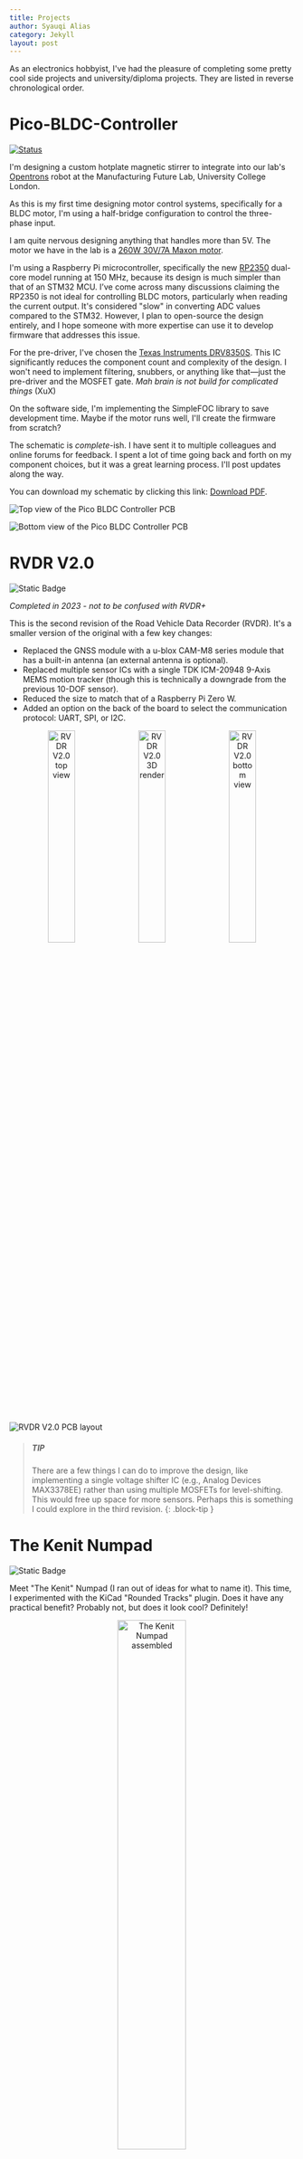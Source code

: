 ```yaml
---
title: Projects
author: Syauqi Alias
category: Jekyll
layout: post
---
```


As an electronics hobbyist, I've had the pleasure of completing some pretty cool side projects and university/diploma projects. They are listed in reverse chronological order.

# Pico-BLDC-Controller

[![Status](https://img.shields.io/badge/Status-In%20Development-blue)](https://github.com/your-username/Pi-BLDC-Controller)

I'm designing a custom hotplate magnetic stirrer to integrate into our lab's [Opentrons](https://opentrons.com/) robot at the Manufacturing Future Lab, University College London.

As this is my first time designing motor control systems, specifically for a BLDC motor, I'm using a half-bridge configuration to control the three-phase input.

I am quite nervous designing anything that handles more than 5V. The motor we have in the lab is a [260W 30V/7A Maxon motor](https://www.maxongroup.com/en-gb/search?q=500266).

I'm using a Raspberry Pi microcontroller, specifically the new [RP2350](https://www.raspberrypi.com/products/rp2350/) dual-core model running at 150 MHz, because its design is much simpler than that of an STM32 MCU. I’ve come across many discussions claiming the RP2350 is not ideal for controlling BLDC motors, particularly when reading the current output. It's considered "slow" in converting ADC values compared to the STM32. However, I plan to open-source the design entirely, and I hope someone with more expertise can use it to develop firmware that addresses this issue. 

For the pre-driver, I've chosen the [Texas Instruments DRV8350S](https://www.ti.com/product/DRV8353). This IC significantly reduces the component count and complexity of the design. I won't need to implement filtering, snubbers, or anything like that—just the pre-driver and the MOSFET gate. *Mah brain is not build for complicated things* (XuX)

On the software side, I'm implementing the SimpleFOC library to save development time. Maybe if the motor runs well, I'll create the firmware from scratch?

The schematic is *complete*-ish. I have sent it to multiple colleagues and online forums for feedback. I spent a lot of time going back and forth on my component choices, but it was a great learning process. I'll post updates along the way.

You can download my schematic by clicking this link: [Download PDF](https://syauqi-alias.github.io/assets/Pico-BLDC-Controller_sch.pdf).

<p>
    <img src="https://syauqi-alias.github.io/assets/Pico-BLDC-Controller_top.png" alt="Top view of the Pico BLDC Controller PCB"/>
</p>
<p>
    <img src="https://syauqi-alias.github.io/assets/Pico-BLDC-Controller_bottom.png" alt="Bottom view of the Pico BLDC Controller PCB"/>
</p>

# RVDR V2.0

![Static Badge](https://img.shields.io/badge/Status-Complete-green)

*Completed in 2023 - not to be confused with RVDR+*

This is the second revision of the Road Vehicle Data Recorder (RVDR). It's a smaller version of the original with a few key changes:
- Replaced the GNSS module with a u-blox CAM-M8 series module that has a built-in antenna (an external antenna is optional).
- Replaced multiple sensor ICs with a single TDK ICM-20948 9-Axis MEMS motion tracker (though this is technically a downgrade from the previous 10-DOF sensor).
- Reduced the size to match that of a Raspberry Pi Zero W.
- Added an option on the back of the board to select the communication protocol: UART, SPI, or I2C.

<p align="center">
    <img src="https://syauqi-alias.github.io/assets/1.png" width="31%" alt="RVDR V2.0 top view"/>
    <img src="https://syauqi-alias.github.io/assets/2.png" width="31%" alt="RVDR V2.0 3D render"/>
    <img src="https://syauqi-alias.github.io/assets/3.png" width="31%" alt="RVDR V2.0 bottom view"/>
</p>
<p>
    <img src="https://syauqi-alias.github.io/assets/4.png" alt="RVDR V2.0 PCB layout"/>
</p>

> ##### TIP
>
>There are a few things I can do to improve the design, like implementing a single voltage shifter IC (e.g., Analog Devices MAX3378EE) rather than using multiple MOSFETs for level-shifting. This would free up space for more sensors. Perhaps this is something I could explore in the third revision.
{: .block-tip }

# The Kenit Numpad

![Static Badge](https://img.shields.io/badge/Status-Complete-green)

Meet "The Kenit" Numpad (I ran out of ideas for what to name it). This time, I experimented with the KiCad "Rounded Tracks" plugin. Does it have any practical benefit? Probably not, but does it look cool? Definitely!

<p align="center">
    <img src="https://syauqi-alias.github.io/assets/kenit/1.PNG" width="49%" alt="The Kenit Numpad assembled"/>
</p>
<p>
    <img src="https://syauqi-alias.github.io/assets/kenit/3.png" alt="The Kenit Numpad PCB top view"/>
</p>
<p>
    <img src="https://syauqi-alias.github.io/assets/kenit/4.png" alt="The Kenit Numpad PCB bottom view"/>
</p>

# 1-تواه/‎Tuah-One

![Static Badge](https://img.shields.io/badge/Status-Complete-green)

1-تواه‎/Tuah-One! A custom 75% mechanical keyboard project based on an open-source schematic. After months of design, it was put into production in April this year. And... that's it. The chip shortage and the high cost of producing a small quantity made it very, very expensive.

I tried to arrange the diode array in a manner that resembles traditional Malay carving (ukiran tradisional Melayu)—a repeated shape with slight differences in a repeating arrangement. It may not look like much, but I tried.

<p align="center">
    <img src="https://syauqi-alias.github.io/assets/tuah/1.PNG" alt="Tuah-One keyboard PCB layout"/>
</p>

<p align="center">
    <img src="https://syauqi-alias.github.io/assets/tuah/2.jpg" width="49%" alt="Close-up of Tuah-One diode array"/>
    <img src="https://syauqi-alias.github.io/assets/tuah/3.jpg" width="49%" alt="Close-up of Tuah-One microcontroller"/>
</p>

<p>
    <img src="https://syauqi-alias.github.io/assets/tuah/4.jpg" alt="Fully assembled Tuah-One keyboard"/>
</p>

"1-تواه‎/Tuah-one" means "lucky one"—well, not exactly. A quick Google Translate shows "tuah" is "good luck," written in Jawi (the Malay alphabet system before the Latin alphabet was introduced). It's paired with pixelated art of "Hang Tuah," a Laksamana (Admiral) in 15th-century Melaka, considered by Malays to be one of history's greatest silat masters. Hang Tuah is wearing a traditional Malay headgear called "Tengkolok" or "Tanjak," hence the triangular look (I tried :P).

<p align="center">
    <img src="https://syauqi-alias.github.io/assets/tuah/5.PNG" width="54%" alt="Pixel art of Hang Tuah on the PCB"/>
    <img src="https://syauqi-alias.github.io/assets/tuah/6.jpg" width="44%" alt="Close-up of the Hang Tuah pixel art"/>
</p>

*Update - 21/06/2025*

After 3 years of planning, designing, fabricating, assembling, testing, and a sprinkle of procrastination, here it is: Tuah-one/1-تواه! My attempt at an "Ukiran Melayu" inspired design.

Now the keyboard sits inside my office closet (10 months and counting) and never sees the sunlight. [insert sad violin music]

<p>
    <img src="https://syauqi-alias.github.io/assets/tuah/10.jpg" alt="Tuah-One keyboard on a desk"/>
</p>
<p align="center">
    <img src="https://syauqi-alias.github.io/assets/tuah/9.jpg" width="49%" alt="Side profile of the Tuah-One keyboard"/>
    <img src="https://syauqi-alias.github.io/assets/tuah/8.jpg" width="49%" alt="Back of the Tuah-One keyboard"/>
</p>
<p>
    <img src="https://syauqi-alias.github.io/assets/tuah/7.jpg" alt="Another shot of the assembled Tuah-One"/>
</p>

> ##### TIP
>
>One last thing... I'm selling this. Seriously. If any buyers or companies want to license my design, I'm open to talk. 😂
{: .block-tip }

# Individual Project Dissertation

![Static Badge](https://img.shields.io/badge/Status-Complete-green)

*Associated with - The University of Manchester*

**Design and Application of a Tuneable Optical Filter for High-Speed Optical Communication Systems (MATLAB)**

I designed the arrangement of passive optical filters (Fibre Bragg gratings) in an optical fiber for a high-speed communication system. I then simulated it with different wavelength bands to obtain over 95% transmission. This experiment focused on the near-infrared (800nm+) and visible light (400-700nm) spectrums.

<p align="center">
    <img src="https://syauqi-alias.github.io/assets/degree/1.png" alt="MATLAB simulation graph of the optical filter"/>
</p>
<p align="center">
    <img src="https://syauqi-alias.github.io/assets/degree/2.png" width="49%" alt="Simulation results graph 1"/>
    <img src="https://syauqi-alias.github.io/assets/degree/3.png" width="49%" alt="Simulation results graph 2"/>
</p>

# Embedded Systems Project

![Static Badge](https://img.shields.io/badge/Status-Complete-green)

*Associated with - The University of Manchester*

I led software development for a buggy capable of autonomously following a line using reflective optical sensors. We approached the problem systematically by prioritizing simpler tasks first.

<p align="center">
    <img src="https://syauqi-alias.github.io/assets/embedded/1.png" alt="Line-following buggy hardware"/>
</p>
<p align="center">
    <img src="https://syauqi-alias.github.io/assets/embedded/2.png" alt="Close-up of the buggy's sensor array"/>
</p>

# RVDR V1.0

![Static Badge](https://img.shields.io/badge/Status-Complete-green)

*Associated with - German-Malaysian Institute*

I led software and PCB development for a "black box" device for a logistics fleet. The device consists of a camera module, GPS (GNSS), an IMU sensor, and an OBD-II reader to send live data to an MQTT client (Losant IoT) for real-time data visualization.

<p align="center">
    <img src="https://syauqi-alias.github.io/assets/diploma/4.png" alt="RVDR V1.0 PCB layout"/>
</p>
<p align="center">
    <img src="https://syauqi-alias.github.io/assets/diploma/1.jpg" width="31%" alt="RVDR V1.0 prototype"/>
    <img src="https://syauqi-alias.github.io/assets/diploma/2.png" width="34%" alt="Assembled RVDR V1.0 board"/>
    <img src="https://syauqi-alias.github.io/assets/diploma/3.jpg" width="33%" alt="RVDR V1.0 in use"/>
</p>

# Java Programming - Multithreading Operation

![Static Badge](https://img.shields.io/badge/Status-Complete-green)

*Associated with - German-Malaysian Institute*

**Coursework: Build an Alarm Clock**

I modeled a multithreaded alarm clock in Java. This approach allows for concurrent operations to maximize CPU utilization.

> ##### 
>
> The code is too long, and I no longer understand Java. 😐
{: .block-warning }